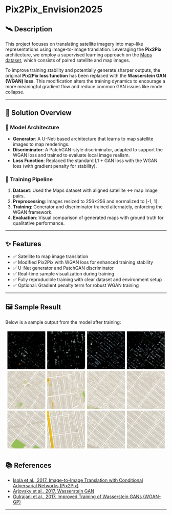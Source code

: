 # Pix2Pix_Envision2025

## 🛰️ Description

This project focuses on translating satellite imagery into map-like representations using image-to-image translation. Leveraging the **Pix2Pix** architecture, we employ a supervised learning approach on the [Maps dataset](https://phillipi.github.io/pix2pix/datasets/), which consists of paired satellite and map images. 

To improve training stability and potentially generate sharper outputs, the original **Pix2Pix loss function** has been replaced with the **Wasserstein GAN (WGAN) loss**. This modification alters the training dynamics to encourage a more meaningful gradient flow and reduce common GAN issues like mode collapse.

---

## 🧩 Solution Overview

### 🔧 Model Architecture

- **Generator**: A U-Net-based architecture that learns to map satellite images to map renderings.
- **Discriminator**: A PatchGAN-style discriminator, adapted to support the WGAN loss and trained to evaluate local image realism.
- **Loss Function**: Replaced the standard L1 + GAN loss with the WGAN loss (with gradient penalty for stability).

### 🔄 Training Pipeline

1. **Dataset**: Used the Maps dataset with aligned satellite ↔ map image pairs.
2. **Preprocessing**: Images resized to 256×256 and normalized to [-1, 1].
3. **Training**: Generator and discriminator trained alternately, enforcing the WGAN framework.
4. **Evaluation**: Visual comparison of generated maps with ground truth for qualitative performance.

---

## ✨ Features

- ✅ Satellite to map image translation
- ✅ Modified Pix2Pix with WGAN loss for enhanced training stability
- ✅ U-Net generator and PatchGAN discriminator
- ✅ Real-time sample visualization during training
- ✅ Fully reproducible training with clear dataset and environment setup
- ✅ Optional: Gradient penalty term for robust WGAN training

---

## 🖼️ Sample Result

Below is a sample output from the model after training:

![Satellite to Map Translation Result](results/result_example.png)


## 📚 References

- [Isola et al., 2017. Image-to-Image Translation with Conditional Adversarial Networks (Pix2Pix)](https://arxiv.org/abs/1611.07004)
- [Arjovsky et al., 2017. Wasserstein GAN](https://arxiv.org/abs/1701.07875)
- [Gulrajani et al., 2017. Improved Training of Wasserstein GANs (WGAN-GP)](https://arxiv.org/abs/1704.00028)

---

